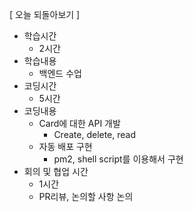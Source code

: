 [ 오늘 되돌아보기 ]

- 학습시간
  - 2시간
- 학습내용
  - 백엔드 수업
- 코딩시간
  - 5시간
- 코딩내용
  - Card에 대한 API 개발
    - Create, delete, read
  - 자동 배포 구현
    - pm2, shell script를 이용해서 구현
- 회의 및 협업 시간
  - 1시간
  - PR리뷰, 논의할 사항 논의